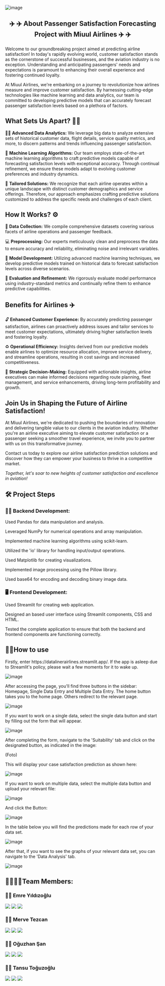 ![image]()


<h2 align="center"> <b> ✈️ ✈️  About Passenger Satisfaction Forecasting Project with Miuul Airlines  ✈️ ✈️</b></h2>

<p> <a> Welcome to our groundbreaking project aimed at predicting airline satisfaction! In today's rapidly evolving world, customer satisfaction stands as the cornerstone of successful businesses, and the aviation industry is no exception. Understanding and anticipating passengers' needs and expectations is paramount to enhancing their overall experience and fostering continued loyalty. </a></p>

<a> At Miuul Airlines, we're embarking on a journey to revolutionize how airlines measure and improve customer satisfaction. By harnessing cutting-edge technologies like machine learning and data analytics, our team is committed to developing predictive models that can accurately forecast passenger satisfaction levels based on a plethora of factors.</a>


<h2> <b> What Sets Us Apart? 👯‍♂️</b> </h2>

<p> <a> 🕵️‍♂️ <b> Advanced Data Analytics:</b> We leverage big data to analyze extensive sets of historical customer data, flight details, service quality metrics, and more, to discern patterns and trends influencing passenger satisfaction.</a></p>

<a> 🦾 <b> Machine Learning Algorithms:</b> Our team employs state-of-the-art machine learning algorithms to craft predictive models capable of forecasting satisfaction levels with exceptional accuracy. Through continual refinement, we ensure these models adapt to evolving customer preferences and industry dynamics.</a>

<p><a> 🤌 <b> Tailored Solutions:</b> We recognize that each airline operates within a unique landscape with distinct customer demographics and service offerings. Therefore, our approach emphasizes crafting predictive solutions customized to address the specific needs and challenges of each client.</a>


<h2> <b> How It Works? </b> ⚙️ </h2>

<p><a> 🙌 <b> Data Collection:</b> We compile comprehensive datasets covering various facets of airline operations and passenger feedback.</a>

<p></p> <a> 💻 <b> Preprocessing:</b> Our experts meticulously clean and preprocess the data to ensure accuracy and reliability, eliminating noise and irrelevant variables.</a>

<p></p> <a> 💾 <b> Model Development:</b> Utilizing advanced machine learning techniques, we develop predictive models trained on historical data to forecast satisfaction levels across diverse scenarios.</a>

<p></p> <a> 🔑 <b> Evaluation and Refinement:</b> We rigorously evaluate model performance using industry-standard metrics and continually refine them to enhance predictive capabilities.</a>


<h2> <b> Benefits for Airlines ✈️ </b></h2>

<p></p> <a> 🔓 <b> Enhanced Customer Experience:</b> By accurately predicting passenger satisfaction, airlines can proactively address issues and tailor services to meet customer expectations, ultimately driving higher satisfaction levels and fostering loyalty.</a>

<p></p> <a> ♻️ <b> Operational Efficiency:</b> Insights derived from our predictive models enable airlines to optimize resource allocation, improve service delivery, and streamline operations, resulting in cost savings and increased competitiveness.</a>

<p></p> <a> 📢 <b> Strategic Decision-Making:</b> Equipped with actionable insights, airline executives can make informed decisions regarding route planning, fleet management, and service enhancements, driving long-term profitability and growth.</a>


<h2> Join Us in Shaping the Future of Airline Satisfaction! </h2>

<p></p> <a> At Miuul Airlines, we're dedicated to pushing the boundaries of innovation and delivering tangible value to our clients in the aviation industry. Whether you're an airline executive aiming to elevate customer satisfaction or a passenger seeking a smoother travel experience, we invite you to partner with us on this transformative journey.</a>

<p></p> <a> Contact us today to explore our airline satisfaction prediction solutions and discover how they can empower your business to thrive in a competitive market.</a>

<p></p> <a><em> Together, let's soar to new heights of customer satisfaction and excellence in aviation!</em></a>


<h2> <b> 🛠️ Project Steps </b></h2>

<h3> <b> 👷🏻 Backend Development:</b></h3>

<p></p> <a> Used Pandas for data manipulation and analysis. </a> 

<p></p> <a> Leveraged NumPy for numerical operations and array manipulation. </a> 

<p></p> <a> Implemented machine learning algorithms using scikit-learn. </a> 

<p></p> <a> Utilized the 'io' library for handling input/output operations. </a> 

<p></p> <a> Used Matplotlib for creating visualizations. </a> 

<p></p> <a> Implemented image processing using the Pillow library. </a> 

<p></p> <a> Used base64 for encoding and decoding binary image data. </a> 


<h3> <b> 🖥️ Frontend Development: </b></h3>

<p></p> <a> Used Streamlit for creating web application.</a> 

<p></p> <a> Designed an based user interface using Streamlit components, CSS and HTML.</a> 

<p></p> <a> Tested the complete application to ensure that both the backend and frontend components are functioning correctly.</a> 


<h2>  👩‍🏫How to use </h2>
  
<p></p> <a> Firstly, enter https://datalinerairlines.streamlit.app/. If the app is asleep due to Streamlit's policy, please wait a few moments for it to wake up. </a> 

![image]()

<p></p> <a> After accessing the page, you'll find three buttons in the sidebar: Homepage, Single Data Entry and Multiple Data Entry. The home button takes you to the home page. Others redirect to the relevant page. </a> 

![image]()

<p></p> <a> If you want to work on a single data, select the single data button and start by filling out the form that will appear. </a> 

![image]()

<p></p> <a> After completing the form, navigate to the 'Suitability' tab and click on the designated button, as indicated in the image: </a> 

(Foto)

<p></p> <a> This will display your case satisfaction prediction as shown here: </a> 

![image]()

<p></p> <a> If you want to work on multiple data, select the multiple data button and upload your relevant file: </a> 

![image]()

<p></p> <a> And click the Button: </a> 

![image]()

<p></p> <a> In the table below you will find the predictions made for each row of your data set. </a> 

![image]()

<p></p> <a> After that, if you want to see the graphs of your relevant data set, you can navigate to the 'Data Analysis' tab. </a> 

![image]()


<h2>  👨‍👩‍👧‍👦Team Members:  </h2>

<h3>  🙋‍♂️ Emre Yıldızoğlu </h3>

<a target="_blank" href="https://www.linkedin.com/in/emre-yıldızoğlu-290b3118a/"><img src="https://img.shields.io/badge/-LinkedIn-0077B5?style=for-the-badge&logo=Linkedin&logoColor=white"></img></a>
<a target="_blank" href="https://www.kaggle.com/emreyldzolu"><img src="https://img.shields.io/badge/Kaggle-035a7d?style=for-the-badge&logo=kaggle&logoColor=white"></img></a>
<a target="_blank" href="https://medium.com/@emreyldzgl"><img src="https://img.shields.io/badge/Medium-12100E?style=for-the-badge&logo=medium&logoColor=white"></img></a>
   
<h3>  🙋‍♀️ Merve Tezcan </h3>

<a target="_blank" href="https://www.linkedin.com/in/merve-tezcan/"><img src="https://img.shields.io/badge/-LinkedIn-0077B5?style=for-the-badge&logo=Linkedin&logoColor=white"></img></a>
<a target="_blank" href="https://www.kaggle.com/mervetezcan "><img src="https://img.shields.io/badge/Kaggle-035a7d?style=for-the-badge&logo=kaggle&logoColor=white"></img></a>
<a target="_blank" href="https://medium.com/@mrvtzcn36"><img src="https://img.shields.io/badge/Medium-12100E?style=for-the-badge&logo=medium&logoColor=white"></img></a>

<h3>  🙋‍♂️ Oğuzhan Şan </h3>

<a target="_blank" href="https://www.linkedin.com/in/oguzhansan/"><img src="https://img.shields.io/badge/-LinkedIn-0077B5?style=for-the-badge&logo=Linkedin&logoColor=white"></img></a>
<a target="_blank" href="https://www.kaggle.com/hseyinouzhanan"><img src="https://img.shields.io/badge/Kaggle-035a7d?style=for-the-badge&logo=kaggle&logoColor=white"></img></a>
<a target="_blank" href="https://medium.com/@h.oguzhansan"><img src="https://img.shields.io/badge/Medium-12100E?style=for-the-badge&logo=medium&logoColor=white"></img></a>

<h3>  🙋‍♀️ Tansu Toğuzoğlu </h3>

<a target="_blank" href="https://www.linkedin.com/in/tansutopuzoglu/"><img src="https://img.shields.io/badge/-LinkedIn-0077B5?style=for-the-badge&logo=Linkedin&logoColor=white"></img></a>
<a target="_blank" href=""><img src="https://img.shields.io/badge/Kaggle-035a7d?style=for-the-badge&logo=kaggle&logoColor=white"></img></a>
<a target="_blank" href=""><img src="https://img.shields.io/badge/Medium-12100E?style=for-the-badge&logo=medium&logoColor=white"></img></a>